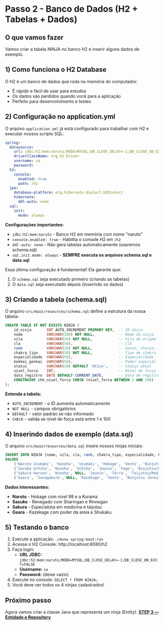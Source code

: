 # Passo 2 - Banco de Dados (H2 + Tabelas + Dados)

## O que vamos fazer
Vamos criar a tabela NINJA no banco H2 e inserir alguns dados de exemplo.

## 1) Como funciona o H2 Database

O H2 é um banco de dados que roda na memória do computador:
- É rápido e fácil de usar para estudos
- Os dados são perdidos quando você para a aplicação
- Perfeito para desenvolvimento e testes

## 2) Configuração no application.yml

O arquivo `application.yml` já está configurado para trabalhar com H2 e executar nossos scripts SQL:

```yaml
spring:
  datasource:
    url: jdbc:h2:mem:naruto;MODE=MYSQL;DB_CLOSE_DELAY=-1;DB_CLOSE_ON_EXIT=FALSE
    driverClassName: org.h2.Driver
    username: sa
    password: 
  h2:
    console:
      enabled: true
      path: /h2
  jpa:
    database-platform: org.hibernate.dialect.H2Dialect
    hibernate:
      ddl-auto: none
  sql:
    init:
      mode: always
```

**Configurações importantes:**
- `jdbc:h2:mem:naruto` - Banco H2 em memória com nome "naruto"
- `console.enabled: true` - Habilita o console H2 em `/h2`
- `ddl-auto: none` - Não gera tabelas automaticamente (usaremos schema.sql)
- `sql.init.mode: always` - **SEMPRE executa os arquivos schema.sql e data.sql**

Essa última configuração é fundamental! Ela garante que:
1. O `schema.sql` seja executado primeiro (criando as tabelas)
2. O `data.sql` seja executado depois (inserindo os dados)

## 3) Criando a tabela (schema.sql)

O arquivo `src/main/resources/schema.sql` define a estrutura da nossa tabela:

```sql
CREATE TABLE IF NOT EXISTS NINJA (
    id_ninja       INT AUTO_INCREMENT PRIMARY KEY,  -- ID único
    nome           VARCHAR(100) NOT NULL,           -- Nome do ninja
    vila           VARCHAR(50) NOT NULL,            -- Vila de origem
    cla            VARCHAR(50),                     -- Clã
    rank           VARCHAR(20) NOT NULL,            -- Genin, Chunin, Jounin, Kage
    chakra_tipo    VARCHAR(30) NOT NULL,            -- Tipo de chakra
    especialidade  VARCHAR(50),                     -- Especialidade
    kekkei_genkai  VARCHAR(50),                     -- Poder especial
    status         VARCHAR(20) DEFAULT 'Ativo',     -- Status atual
    nivel_forca    INT,                             -- Nível de força (1-100)
    data_registro  DATE DEFAULT CURRENT_DATE,       -- Data de registro
    CONSTRAINT chk_nivel_forca CHECK (nivel_forca BETWEEN 1 AND 100)
);
```

**Entenda a tabela:**
- `AUTO_INCREMENT` - o ID aumenta automaticamente
- `NOT NULL` - campos obrigatórios
- `DEFAULT` - valor padrão se não informado
- `CHECK` - valida se nível de força está entre 1 e 100

## 4) Inserindo dados de exemplo (data.sql)

O arquivo `src/main/resources/data.sql` insere nossos ninjas iniciais:

```sql
INSERT INTO NINJA (nome, vila, cla, rank, chakra_tipo, especialidade, kekkei_genkai, status, nivel_forca)
VALUES
    ('Naruto Uzumaki', 'Konoha', 'Uzumaki', 'Hokage', 'Vento', 'Ninjutsu', 'Kurama (Bijuu)', 'Ativo', 98),
    ('Sasuke Uchiha', 'Konoha', 'Uchiha', 'Jounin', 'Fogo', 'Ninjutsu/Genjutsu', 'Sharingan/Rinnegan', 'Renegado', 97),
    ('Sakura Haruno', 'Konoha', NULL, 'Jounin', 'Terra', 'Taijutsu/Medicina', NULL, 'Ativo', 85),
    ('Gaara', 'Sunagakure', NULL, 'Kazekage', 'Vento', 'Ninjutsu (Areia)', 'Shukaku (Bijuu)', 'Ativo', 95);
```

**Dados interessantes:**
- **Naruto** - Hokage com nível 98 e a Kurama
- **Sasuke** - Renegado com Sharingan e Rinnegan
- **Sakura** - Especialista em medicina e taijutsu
- **Gaara** - Kazekage com poder da areia e Shukaku

## 5) Testando o banco

1. Execute a aplicação: `./mvnw spring-boot:run`
2. Acesse o H2 Console: http://localhost:8080/h2
3. Faça login:
   - **URL JDBC:** `jdbc:h2:mem:naruto;MODE=MYSQL;DB_CLOSE_DELAY=-1;DB_CLOSE_ON_EXIT=FALSE`
   - **Username:** `sa` 
   - **Password:** (deixe vazio)
4. Execute no console: `SELECT * FROM NINJA;`
5. Você deve ver todos os 4 ninjas cadastrados!

## Próximo passo
Agora vamos criar a classe Java que representa um ninja (Entity). **[STEP 3 — Entidade e Repository](README_STEP_3.md)**

